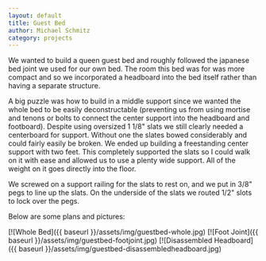 ```yaml
---
layout: default
title: Guest Bed
author: Michael Schmitz
category: projects
---
```


We wanted to build a queen guest bed and roughly followed the japanese bed
joint we used for our own bed.  The room this bed was for was more compact and
so we incorporated a headboard into the bed itself rather than having a
separate structure.

A big puzzle was how to build in a middle support since we
wanted the whole bed to be easily deconstructable (preventing us from using
mortise and tenons or bolts to connect the center support into the headboard
and footboard).  Despite using oversized 1 1/8" slats we still clearly needed a
centerboard for support.  Without one the slates bowed considerably and could
fairly easily be broken.  We ended up building a freestanding center support
with two feet.  This completely supported the slats so I could walk on it with
ease and allowed us to use a plenty wide support.  All of the weight on it goes
directly into the floor.

We screwed on a support railing for the slats to rest on, and we put in 3/8"
pegs to line up the slats.  On the underside of the slats we routed 1/2" slots
to lock over the pegs.

Below are some plans and pictures:

[![Whole Bed]({{ baseurl }}/assets/img/guestbed-whole.jpg)
[![Foot Joint]({{ baseurl }}/assets/img/guestbed-footjoint.jpg)
[![Disassembled Headboard]({{ baseurl }}/assets/img/guestbed-disassembledheadboard.jpg)
